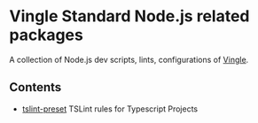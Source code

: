 # Vingle Standard Node.js related packages

A collection of Node.js dev scripts, lints, configurations of [Vingle](https://www.vingle.net).

## Contents

- [tslint-preset](/tslint-preset) TSLint rules for Typescript Projects
